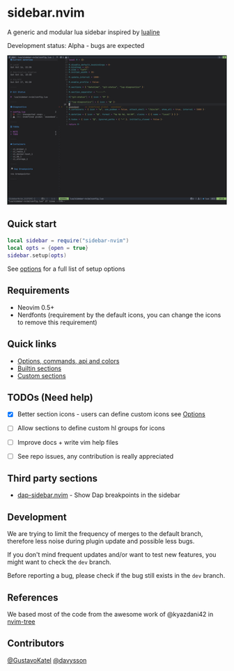# sidebar.nvim

A generic and modular lua sidebar inspired by [lualine](https://github.com/hoob3rt/lualine.nvim)

Development status: Alpha - bugs are expected

![screenshot](./demo/screenshot.png)

## Quick start

```lua
local sidebar = require("sidebar-nvim")
local opts = {open = true}
sidebar.setup(opts)
```

See [options](./doc/general.md#options) for a full list of setup options

## Requirements

- Neovim 0.5+
- Nerdfonts (requirement by the default icons, you can change the icons to remove this requirement)

## Quick links

- [Options, commands, api and colors](./doc/general.md)
- [Builtin sections](./doc/builtin-sections.md)
- [Custom sections](./doc/custom-sections.md)


## TODOs (Need help)

- [x] Better section icons - users can define custom icons see [Options](./doc/general.md#options)
- [ ] Allow sections to define custom hl groups for icons
- [ ] Improve docs + write vim help files
- [ ] See repo issues, any contribution is really appreciated


## Third party sections

- [dap-sidebar.nvim](https://github.com/GustavoKatel/dap-sidebar.nvim) - Show Dap breakpoints in the sidebar

## Development

We are trying to limit the frequency of merges to the default branch, therefore less noise during plugin update and possible less bugs.

If you don't mind frequent updates and/or want to test new features, you might want to check the `dev` branch.

Before reporting a bug, please check if the bug still exists in the `dev` branch.

## References

We based most of the code from the awesome work of @kyazdani42 in [nvim-tree](https://github.com/kyazdani42/nvim-tree.lua)

## Contributors

[@GustavoKatel](https://github.com/GustavoKatel/)
[@davysson](https://github.com/davysson/)
